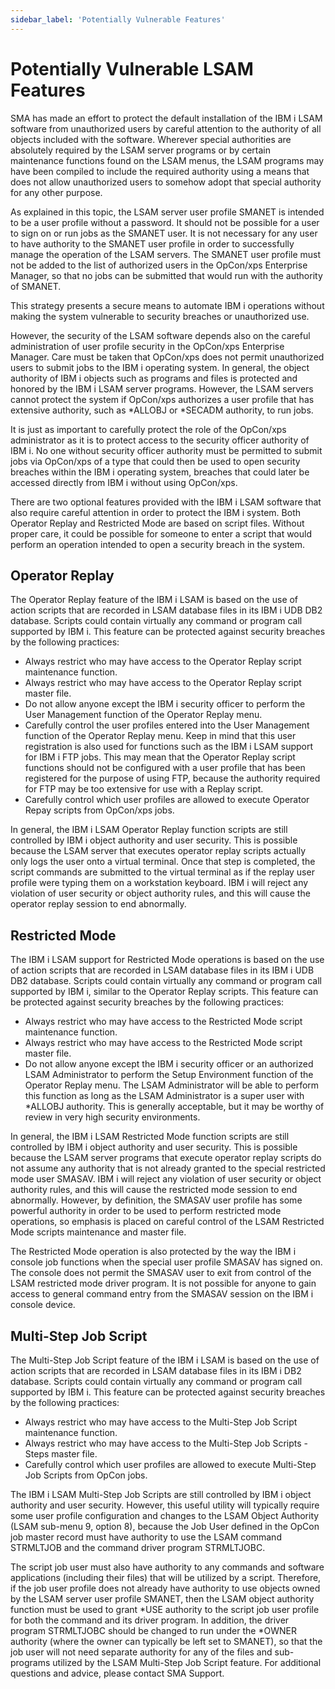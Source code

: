 ```yaml
---
sidebar_label: 'Potentially Vulnerable Features'
---
```


# Potentially Vulnerable LSAM Features

SMA has made an effort to protect the default installation of the IBM i LSAM software from unauthorized users by careful attention to the authority of all objects included with the software. Wherever special authorities are absolutely required by the LSAM server programs or by certain maintenance functions found on the LSAM menus, the LSAM programs may have been compiled to include the required authority using a means that does not allow unauthorized users to somehow adopt that special
authority for any other purpose.

As explained in this topic, the LSAM server user profile SMANET is intended to be a user profile without a password. It should not be possible for a user to sign on or run jobs as the SMANET user. It is not necessary for any user to have authority to the SMANET user profile in order to successfully manage the operation of the LSAM servers. The SMANET user profile must not be added to the list of authorized users in the OpCon/xps Enterprise Manager, so that no jobs can be submitted that
would run with the authority of SMANET.

This strategy presents a secure means to automate IBM i operations without making the system vulnerable to security breaches or unauthorized use.

However, the security of the LSAM software depends also on the careful administration of user profile security in the OpCon/xps Enterprise Manager. Care must be taken that OpCon/xps does not permit unauthorized users to submit jobs to the IBM i operating system. In general, the object authority of IBM i objects such as programs and files is protected and honored by the IBM i LSAM server programs. However, the LSAM servers cannot protect the system if OpCon/xps authorizes a user profile that has extensive authority, such as *ALLOBJ or *SECADM authority, to run jobs.

It is just as important to carefully protect the role of the OpCon/xps administrator as it is to protect access to the security officer authority of IBM i. No one without security officer authority must be permitted to submit jobs via OpCon/xps of a type that could then be used to open security breaches within the IBM i operating system, breaches that could later be accessed directly from IBM i without using OpCon/xps.

There are two optional features provided with the IBM i LSAM software that also require careful attention in order to protect the IBM i system. Both Operator Replay and Restricted Mode are based on script files. Without proper care, it could be possible for someone to enter a script that would perform an operation intended to open a security breach in the system.

## Operator Replay

The Operator Replay feature of the IBM i LSAM is based on the use of action scripts that are recorded in LSAM database files in its IBM i UDB DB2 database. Scripts could contain virtually any command or program call supported by IBM i. This feature can be protected against security breaches by the following practices:

- Always restrict who may have access to the Operator Replay script maintenance function.
- Always restrict who may have access to the Operator Replay script master file.
- Do not allow anyone except the IBM i security officer to perform the User Management function of the Operator Replay menu.
- Carefully control the user profiles entered into the User Management function of the Operator Replay menu. Keep in mind that this user registration is also used for functions such as the IBM i LSAM support for IBM i FTP jobs. This may mean that the Operator Replay script functions should not be configured with a user profile that  has been registered for the purpose of using FTP, because the authority required for FTP may be too extensive for use with a Replay script.
- Carefully control which user profiles are allowed to execute Operator Repay scripts from OpCon/xps jobs.

In general, the IBM i LSAM Operator Replay function scripts are still controlled by IBM i object authority and user security. This is possible because the LSAM server that executes operator replay scripts actually only logs the user onto a virtual terminal. Once that step is completed, the script commands are submitted to the virtual terminal as if the replay user profile were typing them on a workstation keyboard. IBM i will reject any violation of user security or object authority rules, and this will cause the operator replay session to end abnormally.

## Restricted Mode

The IBM i LSAM support for Restricted Mode operations is based on the use of action scripts that are recorded in LSAM database files in its IBM i UDB DB2 database. Scripts could contain virtually any command or program call supported by IBM i, similar to the Operator Replay scripts. This feature can be protected against security breaches by the following practices:

- Always restrict who may have access to the Restricted Mode script maintenance function.
- Always restrict who may have access to the Restricted Mode script master file.
- Do not allow anyone except the IBM i security officer or an authorized LSAM Administrator to perform the Setup Environment function of the Operator Replay menu. The LSAM Administrator will be able to perform this function as long as the LSAM Administrator is a super user with *ALLOBJ authority. This is generally acceptable, but it may be worthy of review in very high security environments.

In general, the IBM i LSAM Restricted Mode function scripts are still controlled by IBM i object authority and user security. This is possible because the LSAM server programs that execute operator replay scripts do not assume any authority that is not already granted to the special restricted mode user SMASAV. IBM i will reject any violation of user security or object authority rules, and this will cause the restricted mode session to end abnormally. However, by definition, the SMASAV user profile has some powerful authority in order to be used to perform restricted mode operations, so emphasis is placed on careful control of the LSAM Restricted Mode scripts maintenance and master file.

The Restricted Mode operation is also protected by the way the IBM i console job functions when the special user profile SMASAV has signed on. The console does not permit the SMASAV user to exit from control of the LSAM restricted mode driver program. It is not possible for anyone to gain access to general command entry from the SMASAV session on the IBM i console device.

## Multi-Step Job Script

The Multi-Step Job Script feature of the IBM i LSAM is based on the use of action scripts that are recorded in LSAM database files in its IBM i DB2 database. Scripts could contain virtually any command or program call supported by IBM i. This feature can be protected against security breaches by the following practices:

- Always restrict who may have access to the Multi-Step Job Script maintenance function.
- Always restrict who may have access to the Multi-Step Job Scripts - Steps master file.
- Carefully control which user profiles are allowed to execute Multi-Step Job Scripts from OpCon jobs.

The IBM i LSAM Multi-Step Job Scripts are still controlled by IBM i object authority and user security. However, this useful utility will typically require some user profile configuration and changes to the LSAM Object Authority (LSAM sub-menu 9, option 8), because the Job User defined in the OpCon job master record must have authority to use the LSAM command STRMLTJOB and the command driver program STRMLTJOBC. 

The script job user must also have authority to any commands and software applications (including their files) that will be utilized by a script. Therefore, if the job user profile does not already have authority to use objects owned by the LSAM server user profile SMANET, then the LSAM object authority function must be used to grant *USE authority to the script job user profile for both the command and its driver program. In addition, the driver program STRMLTJOBC should be changed to run under the *OWNER authority (where the owner can typically be left set to SMANET), so that the job user will not need separate authority for any of the files and sub-programs utilized by the LSAM Multi-Step Job Script feature. For additional questions and advice, please contact SMA Support.